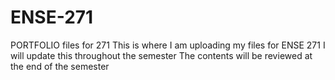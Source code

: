 # ENSE-271
PORTFOLIO files for 271
This is where I am uploading my files for ENSE 271
I will update this throughout the semester
The contents will be reviewed at the end of the semester
